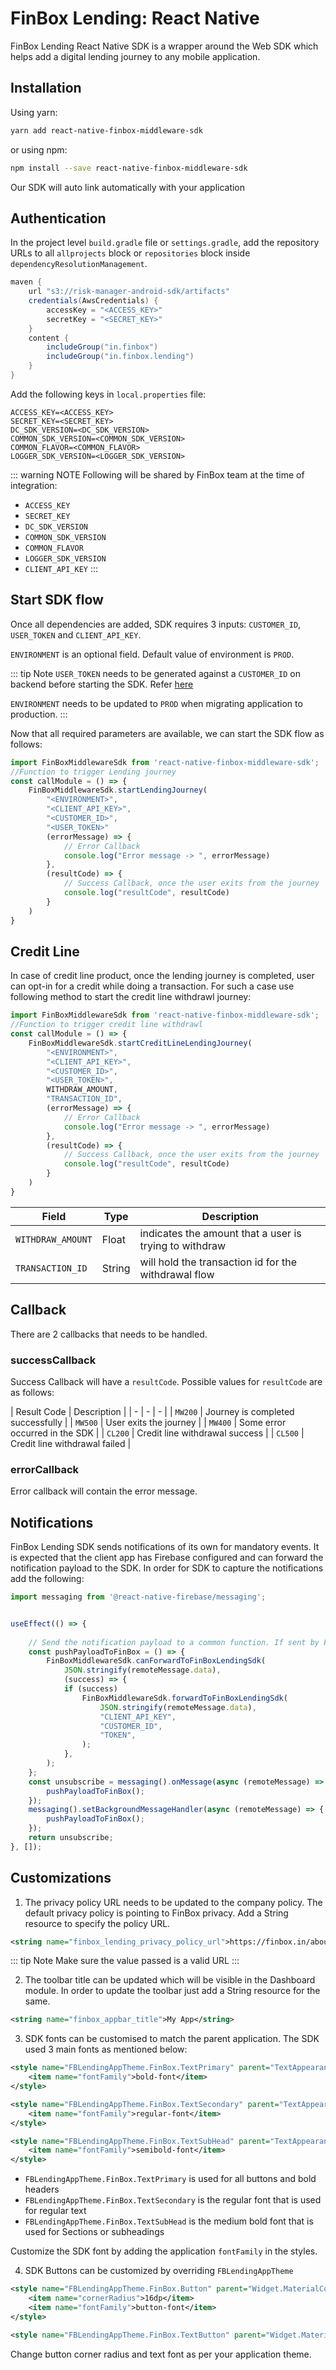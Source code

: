 # FinBox Lending: React Native

FinBox Lending React Native SDK is a wrapper around the Web SDK which helps add a digital lending journey to any mobile application.

## Installation

Using yarn:

```sh
yarn add react-native-finbox-middleware-sdk
```

or using npm:

```sh
npm install --save react-native-finbox-middleware-sdk
```

Our SDK will auto link automatically with your application

## Authentication

In the project level `build.gradle` file or `settings.gradle`, add the repository URLs to all `allprojects` block or `repositories` block inside `dependencyResolutionManagement`.

```groovy
maven {
    url "s3://risk-manager-android-sdk/artifacts"
    credentials(AwsCredentials) {
        accessKey = "<ACCESS_KEY>"
        secretKey = "<SECRET_KEY>"
    }
    content {
        includeGroup("in.finbox")
        includeGroup("in.finbox.lending")
    }
}
```

Add the following keys in `local.properties` file:

```
ACCESS_KEY=<ACCESS_KEY>
SECRET_KEY=<SECRET_KEY>
DC_SDK_VERSION=<DC_SDK_VERSION>
COMMON_SDK_VERSION=<COMMON_SDK_VERSION>
COMMON_FLAVOR=<COMMON_FLAVOR>
LOGGER_SDK_VERSION=<LOGGER_SDK_VERSION>
```

::: warning NOTE
Following will be shared by FinBox team at the time of integration:

- `ACCESS_KEY`
- `SECRET_KEY`
- `DC_SDK_VERSION`
- `COMMON_SDK_VERSION`
- `COMMON_FLAVOR`
- `LOGGER_SDK_VERSION`
- `CLIENT_API_KEY`
:::

## Start SDK flow

Once all dependencies are added, SDK requires 3 inputs: `CUSTOMER_ID`, `USER_TOKEN` and `CLIENT_API_KEY`.

`ENVIRONMENT` is an optional field. Default value of environment is `PROD`.

::: tip Note
`USER_TOKEN` needs to be generated against a `CUSTOMER_ID` on backend before starting the SDK. Refer [here](/middleware/sourcing-rest-api.html#generate-token)

`ENVIRONMENT` needs to be updated to `PROD` when migrating application to production.
:::

Now that all required parameters are available, we can start the SDK flow as follows:

```javascript
import FinBoxMiddlewareSdk from 'react-native-finbox-middleware-sdk';
//Function to trigger Lending journey
const callModule = () => {
    FinBoxMiddlewareSdk.startLendingJourney(
        "<ENVIRONMENT>",
        "<CLIENT_API_KEY>",
        "<CUSTOMER_ID>",
        "<USER_TOKEN>"
        (errorMessage) => {
            // Error Callback
            console.log("Error message -> ", errorMessage)
        }, 
        (resultCode) => {
            // Success Callback, once the user exits from the journey
            console.log("resultCode", resultCode)
        }
    )
}
```

## Credit Line

In case of credit line product, once the lending journey is completed, user can opt-in for a credit while doing a transaction. For such a case use following method to start the credit line withdrawl journey:

```javascript
import FinBoxMiddlewareSdk from 'react-native-finbox-middleware-sdk';
//Function to trigger credit line withdrawl
const callModule = () => {
    FinBoxMiddlewareSdk.startCreditLineLendingJourney(
        "<ENVIRONMENT>",
        "<CLIENT_API_KEY>",
        "<CUSTOMER_ID>",
        "<USER_TOKEN>",
        WITHDRAW_AMOUNT,
        "TRANSACTION_ID",
        (errorMessage) => {
            // Error Callback
            console.log("Error message -> ", errorMessage)
        }, 
        (resultCode) => {
            // Success Callback, once the user exits from the journey
            console.log("resultCode", resultCode)
        }
    )
}
```

| Field | Type | Description |
| - | - | - |
| `WITHDRAW_AMOUNT` | Float | indicates the amount that a user is trying to withdraw |
| `TRANSACTION_ID` | String | will hold the transaction id for the withdrawal flow |

## Callback

There are 2 callbacks that needs to be handled. 

### successCallback

Success Callback will have a `resultCode`. Possible values for `resultCode` are as follows:

| Result Code | Description |
| - | - | - |
| `MW200` | Journey is completed successfully |
| `MW500` | User exits the journey |
| `MW400` | Some error occurred in the SDK |
| `CL200` | Credit line withdrawal success |
| `CL500` | Credit line withdrawal failed |


### errorCallback

Error callback will contain the error message.

## Notifications

FinBox Lending SDK sends notifications of its own for mandatory events. It is expected that the client app has Firebase configured and can forward the notification payload to the SDK. In order for SDK to capture the notifications add the following:


```js
import messaging from '@react-native-firebase/messaging';


useEffect(() => {
    
    // Send the notification payload to a common function. If sent by FinBox team notification will be shown.
    const pushPayloadToFinBox = () => {
        FinBoxMiddlewareSdk.canForwardToFinBoxLendingSdk(
            JSON.stringify(remoteMessage.data),
            (success) => {
            if (success)
                FinBoxMiddlewareSdk.forwardToFinBoxLendingSdk(
                    JSON.stringify(remoteMessage.data),
                    "CLIENT_API_KEY",
                    "CUSTOMER_ID",
                    "TOKEN",
                );
            },
        );
    };
    const unsubscribe = messaging().onMessage(async (remoteMessage) => {
        pushPayloadToFinBox();
    });
    messaging().setBackgroundMessageHandler(async (remoteMessage) => {
        pushPayloadToFinBox();
    });
    return unsubscribe;
}, []);
```

## Customizations

1. The privacy policy URL needs to be updated to the company policy. The default privacy policy is pointing to FinBox privacy. Add a String resource to specify the policy URL.

```xml
<string name="finbox_lending_privacy_policy_url">https://finbox.in/about/privacy</string>
```

::: tip Note
Make sure the value passed is a valid URL
:::

2. The toolbar title can be updated which will be visible in the Dashboard module. In order to update the toolbar just add a String resource for the same.

```xml
<string name="finbox_appbar_title">My App</string>
```

3. SDK fonts can be customised to match the parent application. The SDK used 3 main fonts as mentioned below:

```xml
<style name="FBLendingAppTheme.FinBox.TextPrimary" parent="TextAppearance.AppCompat">
    <item name="fontFamily">bold-font</item>
</style>

<style name="FBLendingAppTheme.FinBox.TextSecondary" parent="TextAppearance.AppCompat">
    <item name="fontFamily">regular-font</item>
</style>

<style name="FBLendingAppTheme.FinBox.TextSubHead" parent="TextAppearance.AppCompat">
    <item name="fontFamily">semibold-font</item>
</style>
```

- `FBLendingAppTheme.FinBox.TextPrimary` is used for all buttons and bold headers
- `FBLendingAppTheme.FinBox.TextSecondary` is the regular font that is used for regular text
- `FBLendingAppTheme.FinBox.TextSubHead` is the medium bold font that is used for Sections or subheadings

Customize the SDK font by adding the application `fontFamily` in the styles.

4. SDK Buttons can be customized by overriding `FBLendingAppTheme`

```xml
<style name="FBLendingAppTheme.FinBox.Button" parent="Widget.MaterialComponents.Button">
    <item name="cornerRadius">16dp</item>
    <item name="fontFamily">button-font</item>
</style>

<style name="FBLendingAppTheme.FinBox.TextButton" parent="Widget.MaterialComponents.Button.TextButton"></style>
```

Change button corner radius and text font as per your application theme.